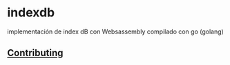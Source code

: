 # indexdb
implementación de index dB con Websassembly compilado con go (golang) 

## [Contributing](https://github.com/cdvelop/cdvelop/blob/main/CONTRIBUTING.md)

